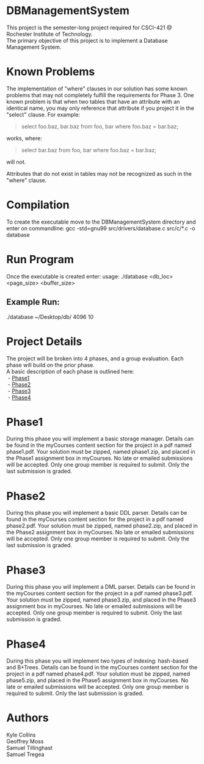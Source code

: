 # DBManagementSystem
This project is the semester-long project required for CSCI-421 @ Rochester Institute of Technology.<br/> 
The primary objective of this project is to implement a Database Management System.

# Known Problems
The implementation of "where" clauses in our solution has some known problems that may not 
completely fulfill the requirements for Phase 3. One known problem is that when two tables
that have an attribute with an identical name, you may only reference that attribute if you
project it in the "select" clause. For example:
> select foo.baz, bar.baz from foo, bar where foo.baz = bar.baz;

works, where:
> select bar.baz from foo, bar where foo.baz = bar.baz;

will not.

Attributes that do not exist in tables may not be recognized as such in the "where" clause.

# Compilation
To create the executable move to the DBManagementSystem directory and enter on commandline: 
gcc -std=gnu99 src/drivers/database.c src/c/*.c -o database

# Run Program
Once the executable is created enter:
usage: ./database <db_loc> <page_size> <buffer_size>

## Example Run:
./database ~/Desktop/db/ 4096 10

# Project Details 
The project will be broken into 4 phases, and a group evaluation. Each phase will build
on the prior phase.<br />
A basic description of each phase is outlined here:<br />
&nbsp;- [Phase1](#phase1)<br />
&nbsp;- [Phase2](#phase2)<br />
&nbsp;- [Phase3](#phase3)<br />
&nbsp;- [Phase4](#phase4)<br />

# <a id="phase1"></a>Phase1
During this phase you will implement a basic storage manager. Details can be found in the
myCourses content section for the project in a pdf named phase1.pdf.
Your solution must be zipped, named phase1.zip, and placed in the Phase1 assignment box
in myCourses. No late or emailed submissions will be accepted. Only one group member is
required to submit. Only the last submission is graded.

# <a id="phase2"></a>Phase2
During this phase you will implement a basic DDL parser. Details can be found in the
myCourses content section for the project in a pdf named phase2.pdf.
Your solution must be zipped, named phase2.zip, and placed in the Phase2 assignment box
in myCourses. No late or emailed submissions will be accepted. Only one group member is
required to submit. Only the last submission is graded.

# <a id="phase3"></a>Phase3
During this phase you will implement a DML parser. Details can be found in the myCourses
content section for the project in a pdf named phase3.pdf.
Your solution must be zipped, named phase3.zip, and placed in the Phase3 assignment box
in myCourses. No late or emailed submissions will be accepted. Only one group member is
required to submit. Only the last submission is graded.

# <a id="phase4"></a>Phase4
During this phase you will implement two types of indexing: hash-based and B+Trees. Details
can be found in the myCourses content section for the project in a pdf named phase4.pdf.
Your solution must be zipped, named phase5.zip, and placed in the Phase5 assignment box
in myCourses. No late or emailed submissions will be accepted. Only one group member is
required to submit. Only the last submission is graded.

# Authors
Kyle Collins<br/>
Geoffrey Moss<br/>
Samuel Tillinghast<br/>
Samuel Tregea<br/>
